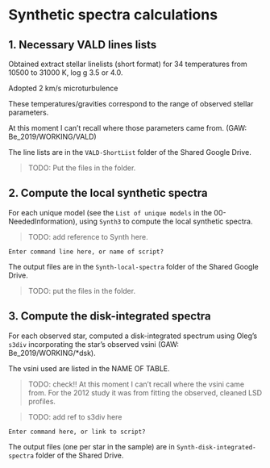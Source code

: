 # Synthetic spectra calculations


## 1. Necessary VALD lines lists

Obtained extract stellar linelists (short format) for 34 temperatures from 10500 to 31000 K, log g 3.5 or 4.0. 

Adopted 2 km/s microturbulence

These temperatures/gravities correspond to the range of observed stellar parameters. 

At this moment I can’t recall where those parameters came from. (GAW: Be_2019/WORKING/VALD)

The line lists are in the `VALD-ShortList` folder of the Shared Google Drive. 

> TODO: Put the files in the folder. 

## 2. Compute the local synthetic spectra

For each unique model (see the `List of unique models` in the 00-NeededInformation), using `Synth3` to compute the local synthetic spectra. 

> TODO: add reference to Synth here. 

```
Enter command line here, or name of script?
```

The output files are in the `Synth-local-spectra` folder of the Shared Google Drive. 

> TODO: put the files in the folder.

## 3. Compute the disk-integrated spectra

For each observed star, computed a disk-integrated spectrum using Oleg’s `s3div` incorporating the star’s observed vsini (GAW: Be_2019/WORKING/*dsk). 

The vsini used are listed in the NAME OF TABLE. 

> TODO: check!! At this moment I can’t recall where the vsini came from. For the 2012 study it was from fitting the observed, cleaned LSD profiles. 
 
> TODO: add ref to s3div here

```
Enter command here, or link to script?
```

The output files (one per star in the sample) are in `Synth-disk-integrated-spectra` folder of the Shared Drive. 


 